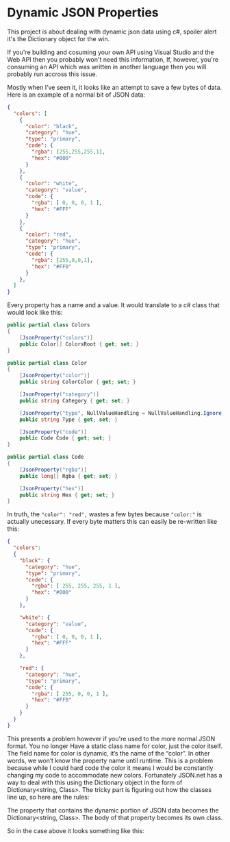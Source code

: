 # Dynamic JSON Properties
This project is about dealing with dynamic json data using c#, spoiler alert it's 
the Dictionary object for the win.

If you're building and cosuming your own API using Visual Studio and the Web API then you 
probably won't need this information, If, however, you're consuming an API which was 
written in another language then you will probably run accross this issue.

Mostly when I’ve seen it, it looks like an attempt to save a few bytes of data.
Here is an example of a normal bit of JSON data:

```json
{
  "colors": [
    {
      "color": "black",
      "category": "hue",
      "type": "primary",
      "code": {
        "rgba": [255,255,255,1],
        "hex": "#000"
      }
    },
    {
      "color": "white",
      "category": "value",
      "code": {
        "rgba": [ 0, 0, 0, 1 ],
        "hex": "#FFF"
      }
    },
    {
      "color": "red",
      "category": "hue",
      "type": "primary",
      "code": {
        "rgba": [255,0,0,1],
        "hex": "#FF0"
      }
    },
  ]
}
```

Every property has a name and a value. It would translate to a c# class that would look like this:

```csharp
public partial class Colors
{
    [JsonProperty("colors")]
    public Color[] ColorsRoot { get; set; }
}

public partial class Color
{
    [JsonProperty("color")]
    public string ColorColor { get; set; }

    [JsonProperty("category")]
    public string Category { get; set; }

    [JsonProperty("type", NullValueHandling = NullValueHandling.Ignore)]
    public string Type { get; set; }

    [JsonProperty("code")]
    public Code Code { get; set; }
}

public partial class Code
{
    [JsonProperty("rgba")]
    public long[] Rgba { get; set; }

    [JsonProperty("hex")]
    public string Hex { get; set; }
}
```

In truth, the `"color": "red",` wastes a few bytes because `"color:"` is actually unecessary.
If every byte matters this can easily be re-written like this:

```JSON
{
  "colors": 
  {
    "black": {
      "category": "hue",
      "type": "primary",
      "code": {
        "rgba": [ 255, 255, 255, 1 ],
        "hex": "#000"
      }
    },

    "white": {
      "category": "value",
      "code": {
        "rgba": [ 0, 0, 0, 1 ],
        "hex": "#FFF"
      }
    },

    "red": {
      "category": "hue",
      "type": "primary",
      "code": {
        "rgba": [ 255, 0, 0, 1 ],
        "hex": "#FF0"
      }
    }
  }
}
```

This presents a problem however if you're used to the more normal JSON format. You no longer
Have a static class name for color, just the color itself. The field name for color is dynamic, 
it’s the name of the “color”. In other words, we won’t know the property name until runtime.
This is a problem because while I could hard code the color it means I would be constantly 
changing my code to accommodate new colors.
Fortunately JSON.net has a way to deal with this using the Dictionary object in the form 
of Dictionary<string, Class>. 
The tricky part is figuring out how the classes line up, so here are the rules:

The property that contains the dynamic portion of JSON data becomes the Dictionary<string, Class>.
The body of that property becomes its own class.

So in the case above it looks something like this:


